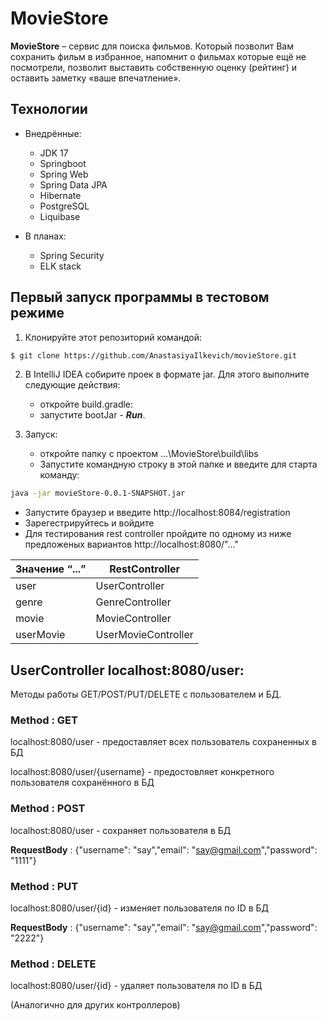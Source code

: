 # MovieStore

__MovieStore__ – сервис для поиска фильмов. Который позволит Вам сохранить фильм в избранное, напомнит о фильмах которые ещё не посмотрели, позволит выставить собственную оценку (рейтинг) и оставить заметку «ваше впечатление».

## Технологии

- Внедрённые:
  - JDK 17
  - Springboot
  - Spring Web
  - Spring Data JPA
  - Hibernate
  - PostgreSQL
  - Liquibase
  
- В планах:
  - Spring Security
  - ELK stack
  

## Первый запуск программы в тестовом режиме

1. Клонируйте этот репозиторий командой:
```sh
$ git clone https://github.com/AnastasiyaIlkevich/movieStore.git
```
2. В IntelliJ IDEA собирите проек в формате jar. Для этого выполните следующие действия:
	- откройте build.gradle:
	- запустите bootJar - ___Run___.

3. Запуск:
	- откройте папку с проектом …\MovieStore\build\libs
	- Запустите командную строку в этой папке и введите для старта команду:
  ```sh
java -jar movieStore-0.0.1-SNAPSHOT.jar
```
  - Запустите браузер и введите http://localhost:8084/registration
  - Зарегестрируйтесь и войдите
  - Для тестирования rest controller пройдите по одному из ниже предложеных вариантов http://localhost:8080/"..."
  
|Значение “...”|RestController|
|----|-----|
|user|UserController| 
|genre|GenreController| 
|movie|MovieController| 
|userMovie|UserMovieController|


## UserController localhost:8080/user: 
Методы работы GET/POST/PUT/DELETE с пользователем и БД.
### Method : GET
localhost:8080/user - предоставляет всех пользователь сохраненных в БД

localhost:8080/user/{username} - предостовляет конкретного пользователя сохранённого в БД
### Method : POST
localhost:8080/user - сохраняет пользователя в БД

__RequestBody__ :
 {"username": "say","email": "say@gmail.com","password": "1111"}

### Method : PUT
localhost:8080/user/{id} - изменяет пользователя по ID в БД

__RequestBody__ :
 {"username": "say","email": "say@gmail.com","password": "2222"}

### Method : DELETE
localhost:8080/user/{id} - удаляет пользователя по ID в БД

(Аналогично для других контроллеров)
